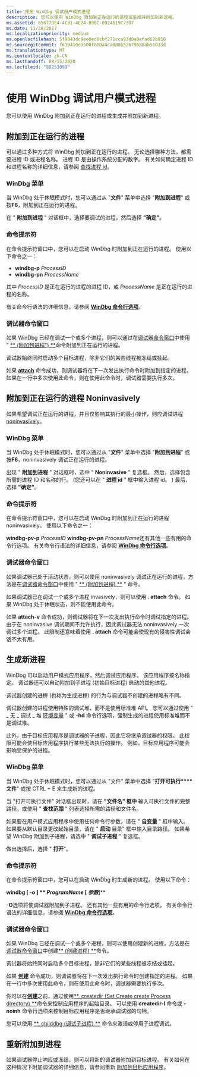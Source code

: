 ```yaml
---
title: 使用 WinDbg 调试用户模式进程
description: 您可以使用 WinDbg 附加到正在运行的进程或生成并附加到新进程。
ms.assetid: 65677DE4-4C91-4E24-B9BC-0924619C7307
ms.date: 11/28/2017
ms.localizationpriority: medium
ms.openlocfilehash: 5f9943dc9ee0ed0cbf271cca93d0a8efad62b858
ms.sourcegitcommit: f610410e1500f0b0a4ca008b52679688ab51033d
ms.translationtype: MT
ms.contentlocale: zh-CN
ms.lasthandoff: 08/15/2020
ms.locfileid: "88253099"
---
```

# <a name="span-iddebuggerdebugging_a_user-mode_process_using_windbgspandebugging-a-user-mode-process-using-windbg"></a><span id="debugger.debugging_a_user-mode_process_using_windbg"></span>使用 WinDbg 调试用户模式进程


您可以使用 WinDbg 附加到正在运行的进程或生成并附加到新进程。

## <a name="span-idattaching_to_a_running_processspanspan-idattaching_to_a_running_processspanspan-idattaching_to_a_running_processspanattaching-to-a-running-process"></a><span id="Attaching_to_a_Running_Process"></span><span id="attaching_to_a_running_process"></span><span id="ATTACHING_TO_A_RUNNING_PROCESS"></span>附加到正在运行的进程


可以通过多种方式将 WinDbg 附加到正在运行的进程。 无论选择哪种方法，都需要进程 ID 或进程名称。 进程 ID 是由操作系统分配的数字。 有关如何确定进程 ID 和进程名称的详细信息，请参阅 [查找进程 id](finding-the-process-id.md)。

### <a name="span-idwindbg_menuspanspan-idwindbg_menuspanspan-idwindbg_menuspanwindbg-menu"></a><span id="WinDbg_Menu"></span><span id="windbg_menu"></span><span id="WINDBG_MENU"></span>WinDbg 菜单

当 WinDbg 处于休眠模式时，您可以通过从 "**文件**" 菜单中选择 "**附加到进程**" 或按**F6**，附加到正在运行的进程。

在 " **附加到进程** " 对话框中，选择要调试的进程，然后选择 **"确定"**。

### <a name="span-idcommand_prompt1spanspan-idcommand_prompt1spancommand-prompt"></a><span id="command_prompt1"></span><span id="COMMAND_PROMPT1"></span>命令提示符

在命令提示符窗口中，您可以在启动 WinDbg 时附加到正在运行的进程。 使用以下命令之一：

-   **windbg-p** *ProcessID*
-   **windbg-pn** *ProcessName*

其中 *ProcessID* 是正在运行的进程的进程 ID，或 *ProcessName* 是正在运行的进程的名称。

有关命令行语法的详细信息，请参阅 [**WinDbg 命令行选项**](windbg-command-line-options.md)。

### <a name="span-iddebugger_command_window1spanspan-iddebugger_command_window1spandebugger-command-window"></a><span id="debugger_command_window1"></span><span id="DEBUGGER_COMMAND_WINDOW1"></span>调试器命令窗口

如果 WinDbg 已经在调试一个或多个进程，则可以通过在[调试器命令窗口](the-debugger-command-window.md)中使用 " [** (附加到进程") **](-attach--attach-to-process-.md)命令附加到正在运行的进程。

调试器始终同时启动多个目标进程，除非它们的某些线程被冻结或挂起。

如果 [**attach**](-attach--attach-to-process-.md) 命令成功，则调试器将在下一次发出执行命令时附加到指定的进程。 如果在一行中多次使用此命令，则在使用此命令时，调试器需要执行多次。

## <a name="span-idattaching_to_a_running_process_noninvasivelyspanspan-idattaching_to_a_running_process_noninvasivelyspanspan-idattaching_to_a_running_process_noninvasivelyspanattaching-to-a-running-process-noninvasively"></a><span id="Attaching_to_a_Running_Process_Noninvasively"></span><span id="attaching_to_a_running_process_noninvasively"></span><span id="ATTACHING_TO_A_RUNNING_PROCESS_NONINVASIVELY"></span>附加到正在运行的进程 Noninvasively


如果希望调试正在运行的进程，并且仅影响其执行的最小操作，则应调试进程 [noninvasively](noninvasive-debugging--user-mode-.md)。

### <a name="span-idwindbg_menu1spanspan-idwindbg_menu1spanwindbg-menu"></a><span id="windbg_menu1"></span><span id="WINDBG_MENU1"></span>WinDbg 菜单

当 WinDbg 处于休眠模式时，您可以通过从 "**文件**" 菜单中选择 "**附加到进程**" 或按**F6**，noninvasively 调试正在运行的进程。

出现 " **附加到进程** " 对话框时，选中 " **Noninvasive** " 复选框。 然后，选择包含所需的进程 ID 和名称的行。  (您还可以在 " **进程 id** " 框中输入进程 id。 ) 最后，选择 **"确定"**。

### <a name="span-idcommand_prompt2spanspan-idcommand_prompt2spancommand-prompt"></a><span id="command_prompt2"></span><span id="COMMAND_PROMPT2"></span>命令提示符

在命令提示符窗口中，您可以在启动 WinDbg 时附加到正在运行的进程 noninvasively。 使用以下命令之一：

**windbg-pv-p** *ProcessID* 
 **windbg-pv-pn** *ProcessName*还有其他一些有用的命令行选项。 有关命令行语法的详细信息，请参阅 [**WinDbg 命令行选项**](windbg-command-line-options.md)。

### <a name="span-iddebugger_command_window2spanspan-iddebugger_command_window2spandebugger-command-window"></a><span id="debugger_command_window2"></span><span id="DEBUGGER_COMMAND_WINDOW2"></span>调试器命令窗口

如果调试器已处于活动状态，则可以使用 noninvasively 调试正在运行的进程，方法是在[调试器命令窗口](the-debugger-command-window.md)中使用 " [** (附加到进程) **](-attach--attach-to-process-.md) " 命令。

如果调试器已在调试一个或多个进程 invasively，则可以使用 **. attach** 命令。 如果 WinDbg 处于休眠状态，则不能使用此命令。

如果 **attach-v** 命令成功，则调试器将在下一次发出执行命令时调试指定的进程。 由于在 noninvasive 调试期间不允许执行，因此调试器无法 noninvasively 一次调试多个进程。 此限制还意味着使用 **. attach** 命令可能会使现有的侵害性调试会话不太有用。

## <a name="span-idspawning_a_new_processspanspan-idspawning_a_new_processspanspan-idspawning_a_new_processspanspawning-a-new-process"></a><span id="Spawning_a_New_Process"></span><span id="spawning_a_new_process"></span><span id="SPAWNING_A_NEW_PROCESS"></span>生成新进程


WinDbg 可以启动用户模式应用程序，然后调试应用程序。 该应用程序按名称指定。 调试器还可以自动附加到子进程 (初始目标进程) 启动的其他进程。

调试器创建的进程 (也称为生成进程) 的行为与调试器不创建的进程略有不同。

调试器创建的进程使用特殊的调试堆，而不是使用标准堆 API。 您可以通过使用 " \_ 无 \_ 调试 \_ 堆 [环境变量](general-environment-variables.md) " 或 **-hd** 命令行选项，强制生成的进程使用标准堆而不是调试堆。

此外，由于目标应用程序是调试器的子进程，因此它将继承调试器的权限。 此权限可能会使目标应用程序执行某些无法执行的操作。 例如，目标应用程序可能会影响受保护的进程。

### <a name="span-idwindb_menu2spanspan-idwindb_menu2spanwindbg-menu"></a><span id="windb_menu2"></span><span id="WINDB_MENU2"></span>WinDbg 菜单

当 WinDbg 处于休眠模式时，您可以通过从 "文件" 菜单中选择 "**打开可执行****文件**" 或按 CTRL + E 来生成新的进程。

当 "打开可执行文件" 对话框出现时，请在 **"文件名" 框中** 输入可执行文件的完整路径，或使用 " **查找范围** " 列表选择所需的路径和文件名。

如果要在用户模式应用程序中使用任何命令行参数，请在 " **自变量** " 框中输入。 如果要从默认目录更改起始目录，请在 " **启动** 目录" 框中输入目录路径。 如果希望 WinDbg 附加到子进程，请选中 " **调试子进程** " 复选框。

做出选择后，选择 " **打开**"。

### <a name="span-idcommand_promptspanspan-idcommand_promptspanspan-idcommand_promptspancommand-prompt"></a><span id="Command_Prompt"></span><span id="command_prompt"></span><span id="COMMAND_PROMPT"></span>命令提示符

在命令提示符窗口中，您可以在启动 WinDbg 时生成新的进程。 使用以下命令：

**windbg \[ -o \] ** *ProgramName* **\[** <em>参数</em>**\]**

**-O**选项将使调试器附加到子进程。 还有其他一些有用的命令行选项。 有关命令行语法的详细信息，请参阅 [**WinDbg 命令行选项**](windbg-command-line-options.md)。

### <a name="span-iddebugger_command_window3spanspan-iddebugger_command_window3spandebugger-command-window"></a><span id="debugger_command_window3"></span><span id="DEBUGGER_COMMAND_WINDOW3"></span>调试器命令窗口

如果 WinDbg 已经在调试一个或多个进程，则可以使用创建新的进程，方法是在[调试器命令窗口](the-debugger-command-window.md)中创建[** (创建进程) **](-create--create-process-.md)命令。

调试器将始终同时启动多个目标进程，除非它们的某些线程被冻结或挂起。

如果 [**创建**](-create--create-process-.md) 命令成功，则调试器将在下一次发出执行命令时创建指定的进程。 如果在一行中多次使用此命令，则在使用此命令时，调试器需要执行多次。

你可以在[**创建**](-create--create-process-.md)之前，通过使用[**. createdir (Set Create create Process directory) **](-createdir--set-created-process-directory-.md)命令来控制应用程序的起始目录。 可以使用 **createdir-I** 命令或 **-noinh** 命令行选项来控制目标应用程序是否继承调试器的句柄。

您可以使用 [**. childdbg (调试子进程) **](-childdbg--debug-child-processes-.md) 命令来激活或停用子进程调试。

## <a name="span-idreattaching_to_a_processspanspan-idreattaching_to_a_processspanspan-idreattaching_to_a_processspanreattaching-to-a-process"></a><span id="Reattaching_to_a_Process"></span><span id="reattaching_to_a_process"></span><span id="REATTACHING_TO_A_PROCESS"></span>重新附加到进程


如果调试器停止响应或冻结，则可以将新的调试器附加到目标进程。 有关如何在这种情况下附加调试器的详细信息，请参阅重新 [附加到目标应用程序](reattaching-to-the-target-application.md)。

 

 





